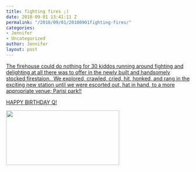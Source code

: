 ```yaml
---
title: fighting fires ;)
date: 2010-09-01 13:41:11 Z
permalink: "/2010/09/01/20100901fighting-fires/"
categories:
- Jennifer
- Uncategorized
author: Jennifer
layout: post
---
```


[The firehouse could do nothing for 30 kiddos running around fighting and delighting at all there was to offer in the newly built and handsomely stocked firestaion.  We explored, crawled, cried, hit, honked, and rang in the exciting new station until we were escorted out, hat in hand, to a more appropriate venue; Parisi park!!](http://www.flickr.com/photos/jenniferandJennifers_photos/sets/72157624577605047/)

[HAPPY BIRTHDAY Q!](http://www.flickr.com/photos/jenniferandJennifers_photos/sets/72157624577605047/)

[<img title="IMG_0036" height="150" alt="" width="310" class="alignnone size-thumbnail wp-image-852" src="http://static.squarespace.com/static/50db6bb3e4b015296cd43789/50dfa5b1e4b0dc6320e0b5ea/50dfa5b3e4b0dc6320e0b7c2/1283347300000/?format=original" />](http://www.flickr.com/photos/jenniferandJennifers_photos/sets/72157624577605047/)
